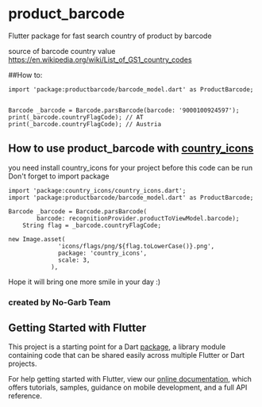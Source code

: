 # product_barcode

Flutter package for fast search country of product by barcode

source of barcode country value
https://en.wikipedia.org/wiki/List_of_GS1_country_codes

##How to:
```
import 'package:productbarcode/barcode_model.dart' as ProductBarcode;


Barcode _barcode = Barcode.parsBarcode(barcode: '9000100924597');
print(_barcode.countryFlagCode); // AT
print(_barcode.countryFlagCode); // Austria
```

## How to use product_barcode with [country_icons](https://pub.dev/packages/country_icons)
you need install country_icons for your project before this code can be run
Don't forget to import package

```
import 'package:country_icons/country_icons.dart';
import 'package:productbarcode/barcode_model.dart' as ProductBarcode;

Barcode _barcode = Barcode.parsBarcode(
        barcode: recognitionProvider.productToViewModel.barcode);
    String flag = _barcode.countryFlagCode;

new Image.asset(
              'icons/flags/png/${flag.toLowerCase()}.png',
              package: 'country_icons',
              scale: 3,
            ),
```

Hope it will bring one more smile in your day :)

### created by No-Garb Team

## Getting Started with Flutter

This project is a starting point for a Dart
[package](https://flutter.dev/developing-packages/),
a library module containing code that can be shared easily across
multiple Flutter or Dart projects.

For help getting started with Flutter, view our
[online documentation](https://flutter.dev/docs), which offers tutorials,
samples, guidance on mobile development, and a full API reference.